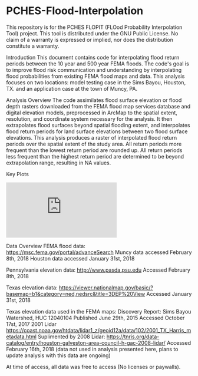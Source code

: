 # PCHES-Flood-Interpolation
This repository is for the PCHES FLOPIT (FLOod Probability Interpolation Tool) project.
This tool is distributed under the GNU Public License.
No claim of a warranty is expressed or implied, nor does the distribution constitute a warranty.

Introduction
This document contains code for interpolating flood return periods between the 10 year and 500 year FEMA floods. 
The code's goal is to improve flood risk communication and understanding by interpolating flood probabilities from existing FEMA flood maps and data. This analysis focuses on two locations: model testing case in the Sims Bayou, Houston, TX. and an application case at the town of Muncy, PA.

Analysis Overview
The code assimilates flood surface elevation or flood depth rasters downloaded from the FEMA flood map services database and digital elevation models, preprocessed in ArcMap to the spatial extent, resolution, and coordinate system necessary for the analysis. It then extrapolates flood surfaces beyond spatial flooding extent, and interpolates flood return periods for land surface elevations between two flood surface elevations. This analysis produces a raster of interpolated flood return periods over the spatial extent of the study area. All return periods more frequent than the lowest return period are rounded up. All return periods less frequent than the highest return period are determined to be beyond extrapolation range, resulting in NA values.

Key Plots

![alt text](https://raw.githubusercontent.com/Joelroopeckart/PCHES-Flood-Interpolation/Figures/Muncy_figures/PCHES_Muncy_flood_interpolation_probmap.pdf)


Data Overview
FEMA flood data: https://msc.fema.gov/portal/advanceSearch
Muncy data accessed February 8th, 2018
Houston data accessed January 31st, 2018

Pennsylvania elevation data: http://www.pasda.psu.edu
Accessed February 8th, 2018

Texas elevation data: https://viewer.nationalmap.gov/basic/?basemap=b1&category=ned,nedsrc&title=3DEP%20View
Accessed January 31st, 2018

Texas elevation data used in the FEMA maps: 
Discovery Report: Sims Bayou Watershed, HUC 12040104
Published June 29th, 2015
Accessed October 17st, 2017
2001 Lidar https://coast.noaa.gov/htdata/lidar1_z/geoid12a/data/102/2001_TX_Harris_metadata.html
Suplimented by 2008 Lidar: https://tnris.org/data-catalog/entry/houston-galveston-area-council-h-gac-2008-lidar/
Accessed February 16th, 2018 (data not used in analysis presented here, plans to update analysis with this data are ongoing)

At time of access, all data was free to access (No licenses or paywalls).
